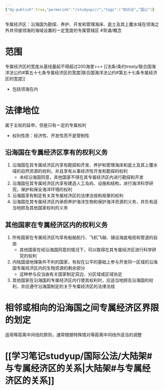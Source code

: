 ```yaml
---
{"dg-publish":true,"permalink":"/studyup///","tags":["知识点","国公"]}
---
```


专属经济区：沿海国为勘探、养护、开发和管理海床、底土及其上覆水域在领海之外并邻接领海的海域设置的一定宽度的专属管辖区 #背诵/概念 
# 范围
专属经济区的宽度从基线量起不得超过200海里>>> [[法条/条约treaty/联合国海洋法公约#第五十七条专属经济区的宽度\|联合国海洋法公约#第五十七条专属经济区的宽度]]
- 包括领海在内
# 法律地位
属于主权的延申，但是只有一定的专属权利
- 权利性质：经济性、开发性而不是管制性
## 沿海国在专属经济区享有的权利义务
1. 沿海国在其专属经济区内享有勘探和开发、养护和管理海床和底土及其上覆水域的自然资源的权利，并且享有从事经济性开发和勘探的权利
	- 未经沿海国同意，其他国家不得在其专属经济区内进行勘探和开发
2. 沿海国在其专属经济区内享有建造人工岛屿、设施和结构，进行海洋科学研究，保护和保全海洋环境的权利
3. 沿海国享有制定有关其专属经济区的法律法规和规章的权利
4. 沿海国在其专属经济区内承担养护海洋生物和保护海洋资源的义务，并负有适当地顾及其他国家权利的义务
## 其他国家在专属经济区内的权利义务
1. 所有国家在专属经济区均享有船舶航行、飞机飞越、铺设海底电缆和管道的自由
	- 其他国家在经沿海国同意的情况下，可以取得在其专属经济区进行科学研究的权利
2. 内陆国或地理条件不利的国家，有权在公平的基础上参与开发同一区域的沿海国专属经济区内的生物资源的剩余部分
	- 这种参与应当由有关国家制定双边、分区域或区域协定
3. 其他国家在沿海国的专属经济区内行使其权利时，应适当地顾及沿海国的权利，并应遵守沿海国制定的关于专属经济区的法律法规
# 相邻或相向的沿海国之间专属经济区界限的划定
适用等距离中间线的原则，通常根据特殊情对等距离中间线作适当的调整
# [[学习笔记studyup/国际公法/大陆架#与专属经济区的关系\|大陆架#与专属经济区的关系]]
